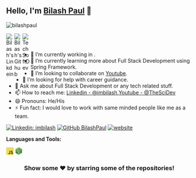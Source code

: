 ## Hello, I'm [Bilash Paul](https://imbilash.github.io/) 👋

<p align="left"> <img src="https://komarev.com/ghpvc/?username=imbilash&label=Views&color=blue&style=plastic" alt="bilashpaul" /> </p>


<a href="https://www.linkedin.com/in/imbilash/">
  <img align="left" alt="Bilash's Linkdein" width="22px" src="https://cdn.jsdelivr.net/npm/simple-icons@v3/icons/linkedin.svg" />
</a>
<a href="https://github.com/imbilash">
  <img align="left" alt="Bilash's Github" width="22px" src="https://cdn.jsdelivr.net/npm/simple-icons@v3/icons/github.svg" />
</a>
<a href="https://www.youtube.com/channel/UC7oPMH3xRqcYCHwckZr0hLw">
  <img align="left" alt="TechSoftDev" width="22px" src="https://cdn.jsdelivr.net/npm/simple-icons@v3/icons/youtube.svg" />
</a>

<br/>
<br/>



- 🔭 I’m currently working in []().
- 🌱 I’m currently learning more about Full Stack Development using Spring Framework.
- 👯 I’m looking to collaborate on [Youtube](https://www.youtube.com/channel/UC7oPMH3xRqcYCHwckZr0hLw).
- 🤔 I’m looking for help with career guidance.
- 💬 Ask me about Full Stack Development or any tech related stuff.
- 📫 How to reach me: [Linkedin - @imbilash](https://www.linkedin.com/in/imbilash/),[Youtube - @TheSciDev](https://www.youtube.com/channel/UC7oPMH3xRqcYCHwckZr0hLw)
- 😄 Pronouns: He/His
- ⚡ Fun fact: I would love to work with same minded people like me as a team.

[![Linkedin: imbilash](https://img.shields.io/badge/-imbilash-blue?style=flat-square&logo=Linkedin&logoColor=white&link=https://www.linkedin.com/in/imbilash/)](https://www.linkedin.com/in/imbilash/)
[![GitHub BilashPaul](https://img.shields.io/github/followers/imbilash?label=follow&style=social)](https://github.com/imbilash)
[![website](https://img.shields.io/badge/PortfolioWebsite-imbilash.live-2648ff?style=flat-square&logo=google-chrome)](https://imbilash.github.io/)


**Languages and Tools:**  

<code><img height="20" src="https://raw.githubusercontent.com/github/explore/80688e429a7d4ef2fca1e82350fe8e3517d3494d/topics/javascript/javascript.png"></code>
<code><img height="20" src="https://raw.githubusercontent.com/github/explore/80688e429a7d4ef2fca1e82350fe8e3517d3494d/topics/nodejs/nodejs.png"></code>    


<div align="center">

### Show some ❤️ by starring some of the repositories!

</div>
